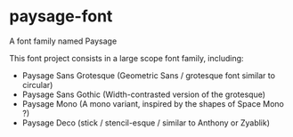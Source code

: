 # paysage-font
A font family named Paysage

This font project consists in a large scope font family, including:

- Paysage Sans Grotesque (Geometric Sans / grotesque font similar to circular)
- Paysage Sans Gothic (Width-contrasted version of the grotesque)
- Paysage Mono (A mono variant, inspired by the shapes of Space Mono ?)
- Paysage Deco (stick / stencil-esque / similar to Anthony or Zyablik)
